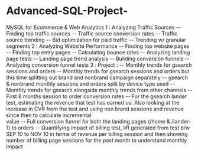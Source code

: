 # Advanced-SQL-Project-
MySQL for Ecommerce & Web Analytics
1 : Analyzing Traffic Sources
    -- Finding top traffic sources
    -- Traffic source conversion rates
    -- Traffic source trending
    -- Bid optimization for paid traffic
    -- Trending w/ granular segments
2 : Analyzing Website Performance
    -- Finding top website pages
    -- Finding top entry pages
    -- Calculating bounce rates
    -- Analyzing landing page tests
    -- Landing page trend analysis
    -- Building conversion funnels
    -- Analyzing conversion funnel tests
3 : Project :
    -- Monthly trends for gsearch sessions and orders
    -- Monthly trends for gsearch sessions and orders but this time splitting out brand and nonbrand campaign separately
    -- gsearch & nonbrand monthly sessions and orders split by device type used
    -- Monthly trends for gsearch alongside monthly trends from other channels
    -- First 8 months session to order conversion rates 
    -- For the gsearch lander test, estimating the revenue that test has earned us. Also looking at the increase in CVR from the test and using non brand sessions and revenue since then to calculate incremental     
       value
    -- Full conversion funnel for both the landing pages (/home & /lander-1) to orders
    -- Quantifying impact of billing test, lift generated from test b/w SEP 10 to NOV 10 in terms of revenue per billing session and then showing number of billing page sessions for the past month to understand 
       monthly impact
